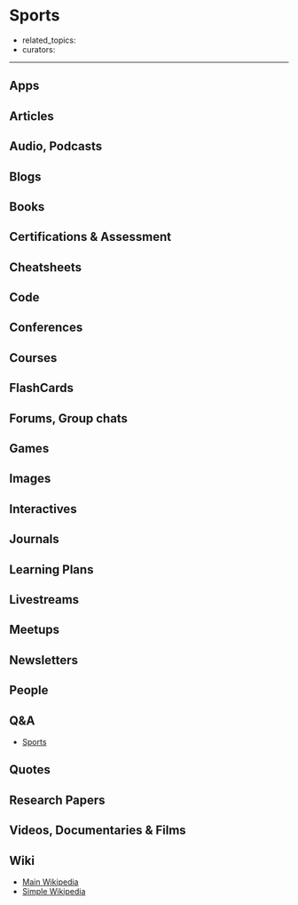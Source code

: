 # Sports

- related_topics:
- curators:

------

## Apps

## Articles

## Audio, Podcasts

## Blogs

## Books

## Certifications & Assessment

## Cheatsheets

## Code

## Conferences

## Courses

## FlashCards

## Forums, Group chats

## Games

## Images

## Interactives

## Journals

## Learning Plans

## Livestreams

## Meetups

## Newsletters

## People

## Q&A

- [Sports](http://sports.stackexchange.com)

## Quotes

## Research Papers

## Videos, Documentaries & Films

## Wiki

- [Main Wikipedia](https://en.wikipedia.org/wiki/Sport)
- [Simple Wikipedia](https://simple.wikipedia.org/wiki/Sport)

